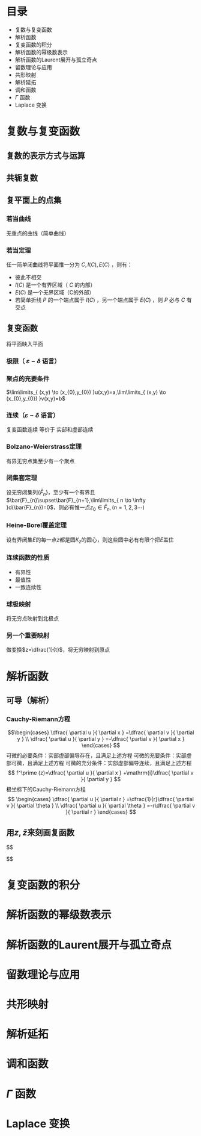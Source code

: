 # 目录
- 复数与复变函数
- 解析函数
- 复变函数的积分
- 解析函数的幂级数表示
- 解析函数的Laurent展开与孤立奇点
- 留数理论与应用
- 共形映射
- 解析延拓
- 调和函数
- $\Gamma$ 函数
- Laplace 变换

# 复数与复变函数
## 复数的表示方式与运算
## 共轭复数
## 复平面上的点集
### 若当曲线
无重点的曲线（简单曲线）
### 若当定理
任一简单闭曲线将平面惟一分为 $C,I(C),E(C)$ ，则有：
- 彼此不相交
-  $I(C)$ 是一个有界区域（ $C$ 的内部）
- $E(C)$ 是一个无界区域（C的外部）
- 若简单折线 $P$ 的一个端点属于 $I(C)$ ，另一个端点属于 $E(C)$ ，则 $P$ 必与 $C$ 有交点
## 复变函数
将平面映入平面
### 极限（ $\varepsilon-\delta$ 语言）
### 聚点的充要条件
$\lim\limits_{ (x,y) \to (x_{0},y_{0}) }u(x,y)=a,\lim\limits_{ (x,y) \to (x_{0},y_{0}) }v(x,y)=b$
### 连续（$\varepsilon-\delta$ 语言）
复变函数连续  等价于  实部和虚部连续
### Bolzano-Weierstrass定理
有界无穷点集至少有一个聚点
### 闭集套定理
设无穷闭集列$\{\bar{F}_{n}\}$，至少有一个有界且$\bar{F}_{n}\supset\bar{F}_{n+1},\lim\limits_{ n \to \infty }d(\bar{F}_{n})=0$，则必有惟一点$z_{0}\in\bar{F}_{n},(n=1,2,3\cdots)$
### Heine-Borel覆盖定理
设有界闭集$E$的每一点$z$都是圆$K_{z}$的圆心，则这些圆中必有有限个把$E$盖住
### 连续函数的性质
- 有界性
- 最值性
- 一致连续性
### 球极映射
将无穷点映射到北极点
### 另一个重要映射
做变换$z=\dfrac{1}{t}$，将无穷映射到原点

# 解析函数
## 可导（解析）
### Cauchy-Riemann方程
$$\begin{cases}
\dfrac{ \partial u }{ \partial x } =\dfrac{ \partial v }{ \partial y }  \\
\dfrac{ \partial u }{ \partial y } =-\dfrac{ \partial v }{ \partial x } 
\end{cases}
$$
可微的必要条件：实部虚部偏导存在，且满足上述方程
可微的充要条件：实部虚部可微，且满足上述方程
可微的充分条件：实部虚部偏导连续，且满足上述方程
$$
f^\prime (z)=\dfrac{ \partial u }{ \partial x } +\mathrm{i}\dfrac{ \partial v }{ \partial y } 
$$
极坐标下的Cauchy-Riemann方程
$$
\begin{cases}
\dfrac{ \partial u }{ \partial r } =\dfrac{1}{r}\dfrac{ \partial v }{ \partial \theta } \\
\dfrac{ \partial u }{ \partial \theta } =-r\dfrac{ \partial v }{ \partial r }  
\end{cases}
$$
## 用$z,\bar{z}$来刻画复函数
$$

$$
# 复变函数的积分
# 解析函数的幂级数表示
# 解析函数的Laurent展开与孤立奇点
# 留数理论与应用
# 共形映射
# 解析延拓
# 调和函数
# $\Gamma$ 函数
# Laplace 变换

